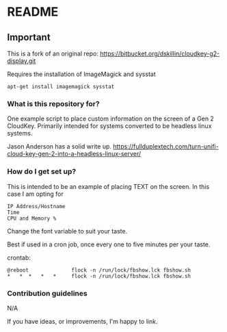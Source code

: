 # README #

## Important ##

This is a fork of an original repo: https://bitbucket.org/dskillin/cloudkey-g2-display.git

Requires the installation of ImageMagick and sysstat

`apt-get install imagemagick sysstat`

### What is this repository for? ###

One example script to place custom information on the screen of a Gen 2 CloudKey.
Primarily intended for systems converted to be headless linux systems.

Jason Anderson has a solid write up.
https://fullduplextech.com/turn-unifi-cloud-key-gen-2-into-a-headless-linux-server/

### How do I get set up? ###

This is intended to be an example of placing TEXT on the screen.  In this case I am opting for
```
IP Address/Hostname
Time
CPU and Memory %
```
Change the font variable to suit your taste.

Best if used in a cron job, once every one to five minutes per your taste.

crontab:
```
@reboot              flock -n /run/lock/fbshow.lck fbshow.sh
*   *  *   *   *     flock -n /run/lock/fbshow.lck fbshow.sh
```

### Contribution guidelines ###

N/A

If you have ideas, or improvements, I'm happy to link.
